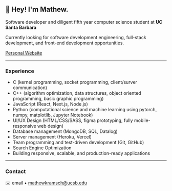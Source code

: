 ## 👋 **Hey! I'm Mathew.**  

Software developer and diligent fifth year computer science student at **UC Santa Barbara**

Currently looking for software development engineering, full-stack development, and front-end development opportunities. 

[Personal Website](https://www.mathewkramsch.com)

---

### Experience

- C (kernel programming, socket programming, client/surver communication)
- C++ (algorithm optimization, data structures, object oriented programming, basic graphic programming)
- JavaScript (React, Next.js, Node.js)
- Python (computational science and machine learning using pytorch, numpy, matplotlib, Jupyter Notebook)
- UI/UX Design (HTML/CSS/SASS, figma prototyping, fully mobile-responsive web design)
- Database management (MongoDB, SQL, Datalog)
- Server management (Heroku, Vercel)
- Team programming and test-driven development (Git, GitHub)
- Search Engine Optimization
- Building responsive, scalable, and production-ready applications

---

### Contact

✉️ email • [mathewkramsch@ucsb.edu ](mailto:mathewkramsch@ucsb.edu)
